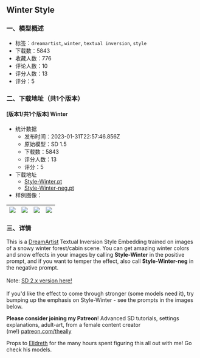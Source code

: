 ## Winter Style
### 一、模型概述

- 标签：`dreamartist`, `winter`, `textual inversion`, `style`
- 下载数：5843
- 收藏人数：776
- 评论人数：10
- 评分人数：13
- 评分：5

### 二、下载地址（共1个版本）

#### [版本1/共1个版本] Winter

- 统计数据
  - 发布时间：2023-01-31T22:57:46.856Z
  - 原始模型：SD 1.5
  - 下载数：5843
  - 评分人数：13
  - 评分：5
- 下载地址
  - [Style-Winter.pt](https://civitai.com/api/download/models/2911)
  - [Style-Winter-neg.pt](https://civitai.com/api/download/models/2911?type=Negative&format=Other)
- 样例图像：

| <img src="https://image.civitai.com/xG1nkqKTMzGDvpLrqFT7WA/a1caef59-012d-4e00-c0a1-303123aa0c00/width=450/65342.jpeg" /> | <img src="https://image.civitai.com/xG1nkqKTMzGDvpLrqFT7WA/fde884de-9ef9-45f7-1621-ac40ea1edb00/width=450/20687.jpeg" /> | <img src="https://image.civitai.com/xG1nkqKTMzGDvpLrqFT7WA/7fcb9c96-11b6-436d-9c7a-be1af0cf9400/width=450/20735.jpeg" /> | <img src="https://image.civitai.com/xG1nkqKTMzGDvpLrqFT7WA/79d8b74b-c784-4a7c-49b2-e802e9088600/width=450/20686.jpeg" /> |
| ---- | ---- | ---- | ---- |


### 三、详情
<p>This is a <a target="_blank" rel="ugc" href="https://github.com/7eu7d7/DreamArtist-stable-diffusion">DreamArtist</a> Textual Inversion Style Embedding trained on images of a snowy winter forest/cabin scene. You can get amazing winter colors and snow effects in your images by calling <strong>Style-Winter</strong> in the positive prompt, and if you want to temper the effect, also call <strong>Style-Winter-neg</strong> in the negative prompt.<br /><br />Note: <a rel="ugc" href="https://civitai.com/models/3743/winter-style-sd-21">SD 2.x version here!</a><br /><br />If you'd like the effect to come through stronger (some models need it), try bumping up the emphasis on Style-Winter - see the prompts in the images below.<br /></p><p><strong>Please consider joining my Patreon</strong>! Advanced SD tutorials, settings explanations, adult-art, from a female content creator (me!) <a target="_blank" rel="ugc" href="http://patreon.com/theally">patreon.com/theally</a><br /></p><p>Props to <a target="_blank" rel="ugc" href="https://civitai.com/user/Elldreth">Elldreth</a> for the many hours spent figuring this all out with me! Go check his models.</p>